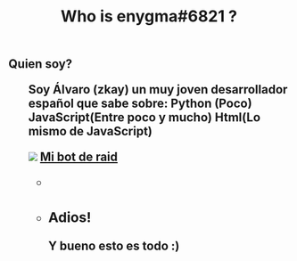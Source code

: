 

</head>
<body>

  <header>
    <h1>Who is enygma#6821 ?</h1>
  </header>

  <main>
    <section>
      <h2>Quien soy?<ul>
             <p>Soy Álvaro (zkay) un muy joven desarrollador español que sabe sobre: Python (Poco) JavaScript(Entre poco y mucho) Html(Lo mismo de JavaScript)</p>
         <div class="container">
        <img src="https://aboutme--enygma6821.repl.co/enygma.png" class="logo">
            <a href="https://bf673f42-05d6-4691-9ddd-afde4e5506b8.id.repl.co/" class="btn" target="_blank">Mi bot de raid</a>
        
<ul>

  <li>
  <li>
    <h3>Adios!</h3>
    <p>Y bueno esto es todo :)</p>

